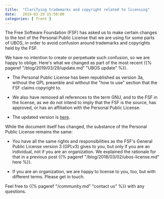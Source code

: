 ```yaml
---
title:  "Clarifying trademarks and copyright related to licensing"
date:   2019-03-29 15:50:00
categories: [ front ]
---
```


The Free Software Foundation (FSF) has asked us to make certain changes to the text of
the Personal Public License that we are using for some parts of UBOS, in order to avoid
confusion around trademarks and copyrights held by the FSF.

We have no intention to create or perpetuate such confusion, so we are happy to oblige.
Here's what we changed as part of the most recent
{{% pageref "/blog/2019/03/29/update.md" "UBOS update" %}}.

* The Personal Public License has been republished as version 3a, without the GPL
  preamble and without the "how to use" section that the FSF claims copyright to.

* We also have removed all references to the term GNU, and to the FSF in the license, as
  we do not intend to imply that the FSF is the source, has approved, or has an
  affiliation with the Personal Public License.

* The updated version is [here](https://github.com/uboslinux/ubos-admin/blob/master/LICENSE).

While the document itself has changed, the substance of the Personal Public License
remains the same:

* You have all the same rights and responsibilities as the FSF's General Public License
  version 3 (GPLv3) gives to you, but only if you are an individual, not if you are an
  organization. We explained the rationale for that in a previous post
  {{% pageref "/blog/2018/03/02/ubos-license.md" here %}}.

* If you are an organization, we are happy to license to you, too, but with different
  terms. Please get in touch.

Feel free to {{% pageref "/community.md" "contact us" %}} with any questions.

